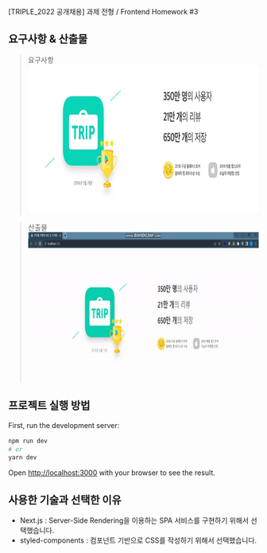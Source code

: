[TRIPLE_2022 공개채용] 과제 전형 / Frontend Homework #3

## 요구사항 & 산출물

> 요구사항
> <img src='README.assets/triple-guide-section-1.gif' width="100%" height="300">

> 산출물
> <img src='README.assets/screen-capture.gif' width="100%" height="300">

## 프로젝트 실행 방법

First, run the development server:

```bash
npm run dev
# or
yarn dev
```

Open [http://localhost:3000](http://localhost:3000) with your browser to see the result.

## 사용한 기술과 선택한 이유

- Next.js : Server-Side Rendering을 이용하는 SPA 서비스를 구현하기 위해서 선택했습니다.
- styled-components : 컴포넌트 기반으로 CSS를 작성하기 위해서 선택했습니다.
